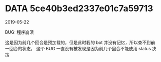 DATA 5ce40b3ed2337e01c7a59713
==============================

2019-05-22

BUG: 程序崩溃

这是因为前几个回合是预加载的，但是此时我的 bot 并没有记忆，所以查不到前一回合的状态，
这个 BUG 一直没有被发现是因为前几个回合不能使用 status 决策
